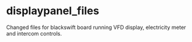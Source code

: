 # displaypanel_files
Changed files for blackswift board running VFD display, electricity meter and intercom controls.
